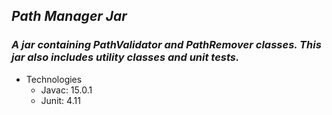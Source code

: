 ## _Path Manager Jar_

### _A jar containing PathValidator and PathRemover classes. This jar also includes utility classes and unit tests._

- Technologies
  - Javac: 15.0.1
  - Junit: 4.11
